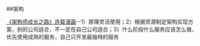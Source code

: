 ##架构

[《架构师成长之路》连载漫画](http://www.jianshu.com/notebooks/2949459/latest)--1）原理灵活使用；2）根据资源制定架构实现方案，别的公司适合，不一定在自己公司适合；3）什么阶段什么服务应该怎么做，优先使用成熟的服务，自己只开发最独特的服务
